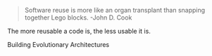 >Software reuse is more like an organ transplant than snapping together Lego blocks. -John D. Cook

The more reusable a code is, the less usable it is.


<footer>
Building Evolutionary Architectures
